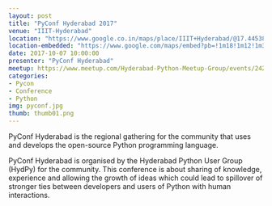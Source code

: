 ```yaml
---
layout: post
title: "PyConf Hyderabad 2017"
venue: "IIIT-Hyderabad"
location: "https://www.google.co.in/maps/place/IIIT+Hyderabad/@17.445388,78.3460415,17z/data=!4m5!3m4!1s0x3bce0a03f17ff82b:0x9d02e89b98deb496!8m2!3d17.445388!4d78.3482302"
location-embedded: "https://www.google.com/maps/embed?pb=!1m18!1m12!1m3!1d3806.29919780955!2d78.34604151487719!3d17.445387988043837!2m3!1f0!2f0!3f0!3m2!1i1024!2i768!4f13.1!3m3!1m2!1s0x3bce0a03f17ff82b%3A0x9d02e89b98deb496!2sIIIT+Hyderabad!5e0!3m2!1sen!2sin!4v1503330333339"
date: 2017-10-07 10:00:00
presenter: "PyConf Hyderabad"
meetup: https://www.meetup.com/Hyderabad-Python-Meetup-Group/events/242715508/
categories:
- Pycon
- Conference
- Python
img: pyconf.jpg
thumb: thumb01.png
---
```


PyConf Hyderabad is the regional gathering for the community that uses and develops the open-source Python programming language.
<!--more-->
PyConf Hyderabad is organised by the Hyderabad Python User Group (HydPy) for the community. This conference is about sharing of knowledge, experience and allowing the growth of ideas which could lead to spillover of stronger ties between developers and users of Python with human interactions.





[hampden]: https://github.com/jekyll/jekyll
